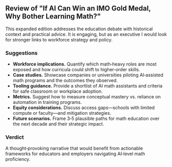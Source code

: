 ## Review of "If AI Can Win an IMO Gold Medal, Why Bother Learning Math?"

This expanded edition addresses the education debate with historical context and practical advice. It is engaging, but as an executive I would look for stronger links to workforce strategy and policy.

### Suggestions
- **Workforce implications.** Quantify which math‑heavy roles are most exposed and how curricula could shift to higher‑order skills.
- **Case studies.** Showcase companies or universities piloting AI‑assisted math programs and the outcomes they observed.
- **Tooling guidance.** Provide a shortlist of AI math assistants and criteria for safe classroom or workplace adoption.
- **Metrics.** Suggest how to measure conceptual mastery vs. reliance on automation in training programs.
- **Equity considerations.** Discuss access gaps—schools with limited compute or faculty—and mitigation strategies.
- **Future scenarios.** Frame 3‑5 plausible paths for math education over the next decade and their strategic impact.

### Verdict
A thought‑provoking narrative that would benefit from actionable frameworks for educators and employers navigating AI‑level math proficiency.

